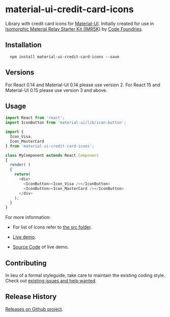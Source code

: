 material-ui-credit-card-icons
=========================

Library with credit card icons for [Material-UI](http://www.material-ui.com/#/). Initially created for use in [Isomorphic Material Relay Starter Kit (IMRSK)](https://github.com/codefoundries/isomorphic-material-relay-starter-kit) by [Code Foundries](http://codefoundries.com/).

## Installation

```shell
  npm install material-ui-credit-card-icons --save
```

## Versions

For React 0.14 and Material-UI 0.14 please use version 2.
For React 15 and Material-UI 0.15 please use version 3 and above.

## Usage

```javascript
import React from 'react';
import IconButton from 'material-ui/lib/icon-button';

import {
  Icon_Visa,
  Icon_MasterCard
} from 'material-ui-credit-card-icons';

class MyComponent extends React.Component
{
  render( )
  {
    return(
      <div>
        <IconButton><Icon_Visa /></IconButton>
        <IconButton><Icon_MasterCard /></IconButton>
      </div>
    );
  }
}

```

For more information:

* For list of icons refer to [the src folder](src/).

* [Live demo](http://isomorphic-material-relay.herokuapp.com/mui/icons_credit_cards).

* [Source Code](https://github.com/codefoundries/UniversalRelayBoilerplate/blob/master/units/starter-kit-example-mui/webapp/components/MUI_Icons_CountryFlags.jsx) of live demo.


## Contributing

In lieu of a formal styleguide, take care to maintain the existing coding style.
Check out [existing issues and help wanted](https://github.com/codefoundries/material-ui-credit-card-icons/issues).


## Release History

[Releases on Github project](https://github.com/codefoundries/material-ui-credit-card-icons/releases/).
